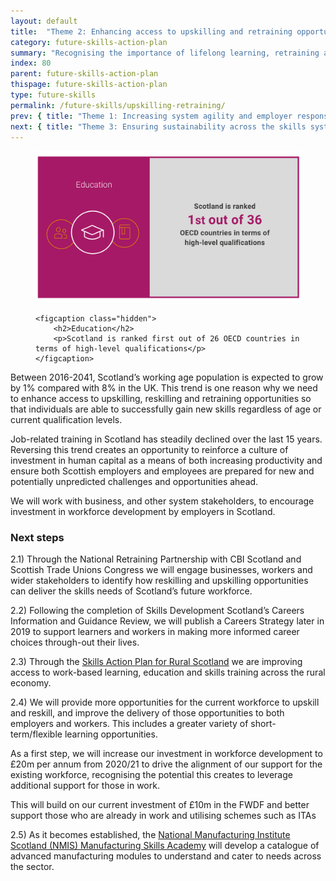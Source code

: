 ```yaml
---
layout: default
title:  "Theme 2: Enhancing access to upskilling and retraining opportunities"
category: future-skills-action-plan
summary: "Recognising the importance of lifelong learning, retraining and upskilling."
index: 80
parent: future-skills-action-plan
thispage: future-skills-action-plan
type: future-skills
permalink: /future-skills/upskilling-retraining/
prev: { title: "Theme 1: Increasing system agility and employer responsiveness", url: "/future-skills/agility-responsiveness/" }
next: { title: "Theme 3: Ensuring sustainability across the skills system", url: "/future-skills/financial-sustainability/" }
---
```


<figure>
    <img src="/assets/images/infographics/fsap-upskilling-and-reskilling.svg" alt="" />

    <figcaption class="hidden">
        <h2>Education</h2>
        <p>Scotland is ranked first out of 26 OECD countries in terms of high-level qualifications</p>
    </figcaption>
</figure>

Between 2016-2041, Scotland’s working age population is expected to grow by 1% compared with 8% in the UK. This  trend is one reason why we need to enhance access to upskilling, reskilling and retraining opportunities so that individuals are able to successfully gain new skills regardless of age or current qualification levels.

Job-related training in Scotland has steadily declined over the last 15 years. Reversing this trend creates an opportunity to reinforce a culture of investment in human capital as a means of both increasing productivity and ensure both Scottish employers and employees are prepared for new and potentially unpredicted challenges and opportunities ahead.

We will work with business, and other system stakeholders, to encourage investment in workforce development by employers in Scotland.

### Next steps

2.1) Through the National Retraining Partnership with CBI Scotland and Scottish Trade Unions Congress we will engage businesses, workers and wider stakeholders to identify how reskilling and upskilling opportunities can deliver the skills needs of Scotland’s future workforce.

2.2) Following the completion of Skills Development Scotland’s Careers Information and Guidance Review, we will publish a Careers Strategy later in 2019 to support learners and workers in making more informed career choices through-out their lives.

2.3) Through the [Skills Action Plan for Rural Scotland](https://www.gov.scot/news/rural-skills-plan/) we are improving access to work-based learning, education and skills training across the rural economy.

2.4)  We will provide more opportunities for the current workforce to upskill and reskill, and improve the delivery of those opportunities to both employers and workers. This includes a greater variety of short-term/flexible learning opportunities.

As a first step, we will increase our investment in workforce development to £20m per annum from 2020/21 to drive the alignment of our support for the existing workforce, recognising the potential this creates to leverage additional support for those in work.

This will build on our current investment of £10m in the FWDF and better support those who are already in work and utilising schemes such as ITAs

2.5) As it becomes established, the [National Manufacturing Institute Scotland (NMIS) Manufacturing Skills Academy](https://www.gov.scot/policies/manufacturing/national-manufacturing-institute-for-scotland/) will develop a catalogue of advanced manufacturing modules to understand and cater to needs across the sector.
